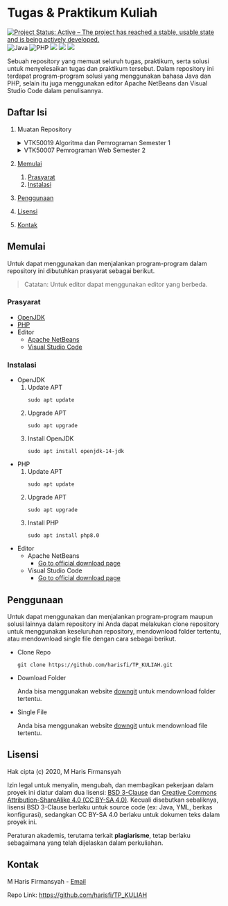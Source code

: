 # Tugas & Praktikum Kuliah
[![Project Status: Active – The project has reached a stable, usable state and is being actively developed.](https://www.repostatus.org/badges/latest/active.svg)](https://www.repostatus.org/#active)
![Java](https://img.shields.io/badge/Java-14-brightgreen.svg?style=flat&logo=java&logoColor=white&color=007396)
![PHP](https://img.shields.io/badge/PHP-8.0-brightgreen.svg?style=flat&logo=php&logoColor=white&color=777BB4)
![](https://img.shields.io/badge/ApacheNetbeans-12.1-informational?style=flat&logo=apache-netbeans-ide&logoColor=white&color=1B6AC6)
![](https://img.shields.io/badge/VSCode-1.53.2-informational?style=flat&logo=visual-studio-code&logoColor=white&color=007ACC)
![](https://tokei.rs/b1/github/harisfi/TP_KULIAH)

Sebuah repository yang memuat seluruh tugas, praktikum, serta solusi untuk menyelesaikan tugas dan praktikum tersebut. Dalam repository ini terdapat program-program solusi yang menggunakan bahasa Java dan PHP, selain itu juga menggunakan editor Apache NetBeans dan Visual Studio Code dalam penulisannya.

## Daftar Isi
1. Muatan Repository
    <details>
    <summary>VTK50019 Algoritma dan Pemrograman Semester 1</summary>

    - [Pertemuan ke-1][L1]
    - [Pertemuan ke-2][L2]
    - [Pertemuan ke-3][L3]
    - [Pertemuan ke-4][L4]
    - [Pertemuan ke-5][L5]
    - [Pertemuan ke-6][L6]
    - [Pertemuan ke-7][L7]
    - [Pertemuan ke-8][L8]
    - [Pertemuan ke-9][L9]
    - [Quiz][L10]
    - [UTS][L11]
    - [UAS][L12]

    </details>
    <details>
    <summary>VTK50007 Pemrograman Web Semester 2</summary>

    - [Pertemuan ke-1][L13]
    - [Pertemuan ke-2][L14]

    </details>
2. [Memulai](#memulai)
    1. [Prasyarat](#prasyarat)
    2. [Instalasi](#instalasi)
3. [Penggunaan](#penggunaan)
4. [Lisensi](#lisensi)
5. [Kontak](#kontak)

## Memulai
Untuk dapat menggunakan dan menjalankan program-program dalam repository ini dibutuhkan prasyarat sebagai berikut.
> Catatan: Untuk editor dapat menggunakan editor yang berbeda.

### Prasyarat
- [OpenJDK][openjdk]
- [PHP][php]
- Editor
    - [Apache NetBeans][netbeans]
    - [Visual Studio Code][vscode]

### Instalasi
- OpenJDK
    1. Update APT
        ```shell
        sudo apt update
        ```
    2. Upgrade APT
        ```shell
        sudo apt upgrade
        ```
    3. Install OpenJDK
        ```shell
        sudo apt install openjdk-14-jdk
        ```
- PHP
    1. Update APT
        ```shell
        sudo apt update
        ```
    2. Upgrade APT
        ```shell
        sudo apt upgrade
        ```
    3. Install PHP
        ```shell
        sudo apt install php8.0
        ```
- Editor
    - Apache NetBeans
        - [Go to official download page][dl-netbeans]
    - Visual Studio Code
        - [Go to official download page][dl-vscode]

## Penggunaan
Untuk dapat menggunakan dan menjalankan program-program maupun solusi lainnya dalam repository ini Anda dapat melakukan clone repository untuk menggunakan keseluruhan repository, mendownload folder tertentu, atau mendownload single file dengan cara sebagai berikut.

- Clone Repo
    ```shell
    git clone https://github.com/harisfi/TP_KULIAH.git
    ```
- Download Folder

    Anda bisa menggunakan website [downgit][downgit] untuk mendownload folder tertentu.
- Single File

    Anda bisa menggunakan website [downgit][downgit] untuk mendownload file tertentu.

## Lisensi

Hak cipta (c) 2020, M Haris Firmansyah

Izin legal untuk menyalin, mengubah, dan membagikan pekerjaan dalam proyek ini
diatur dalam dua lisensi: [BSD 3-Clause][lisensi-bsd] dan
[Creative Commons Attribution-ShareAlike 4.0 (CC BY-SA 4.0)][lisensi-cc].
Kecuali disebutkan sebaliknya, lisensi BSD 3-Clause berlaku untuk source code
(ex: Java, YML, berkas konfigurasi), sedangkan CC BY-SA 4.0 berlaku untuk
dokumen teks dalam proyek ini.

Peraturan akademis, terutama terkait **plagiarisme**, tetap berlaku sebagaimana
yang telah dijelaskan dalam perkuliahan.

## Kontak

M Haris Firmansyah - <a href="mailto:%61%63%63%2e%63%70%2e%68%61%72%69%73%40%67%6d%61%69%6c%2e%63%6f%6d">Email</a>

Repo Link: https://github.com/harisfi/TP_KULIAH


[L1]: SMT1-ALPRO/TP-01/
[L2]: SMT1-ALPRO/TP-02/
[L3]: SMT1-ALPRO/TP-03/
[L4]: SMT1-ALPRO/TP-04/
[L5]: SMT1-ALPRO/TP-05/
[L6]: SMT1-ALPRO/TP-06/
[L7]: SMT1-ALPRO/TP-07/
[L8]: SMT1-ALPRO/TP-08/
[L9]: SMT1-ALPRO/TP-09/
[L10]: SMT1-ALPRO/QUIZ1/
[L11]: SMT1-ALPRO/UTS/
[L12]: SMT1-ALPRO/UAS/
[L13]: SMT2-WEBPRO/TP-01/
[L14]: SMT2-WEBPRO/TP-02/
[lisensi-bsd]: LICENSE
[lisensi-cc]: https://creativecommons.org/licenses/by-sa/4.0
[openjdk]: https://openjdk.java.net/
[php]: https://www.php.net/
[netbeans]: https://netbeans.apache.org/
[vscode]: https://code.visualstudio.com/
[dl-netbeans]: https://netbeans.apache.org/download/nb121/nb121.html
[dl-vscode]: https://code.visualstudio.com/Download
[downgit]: https://downgit.github.io/
